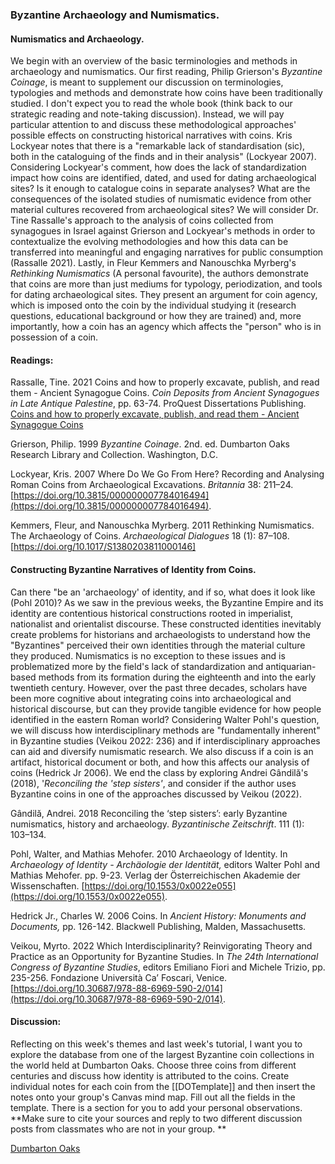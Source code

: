### Byzantine Archaeology and Numismatics.

#### Numismatics and Archaeology.
We begin with an overview of the basic terminologies and methods in archaeology and numismatics. Our first reading, Philip Grierson's *Byzantine Coinage*, is meant to supplement our discussion on terminologies, typologies and methods and demonstrate how coins have been traditionally studied. I don't expect you to read the whole book (think back to our strategic reading and note-taking discussion). Instead, we will pay particular attention to and discuss these methodological approaches' possible effects on constructing historical narratives with coins. Kris Lockyear notes that there is a "remarkable lack of standardisation (sic), both in the cataloguing of the finds and in their analysis" (Lockyear 2007). Considering Lockyear's comment, how does the lack of standardization impact how coins are identified, dated, and used for dating archaeological sites? Is it enough to catalogue coins in separate analyses? What are the consequences of the isolated studies of numismatic evidence from other material cultures recovered from archaeological sites? We will consider Dr. Tine Rassalle's approach to the analysis of coins collected from synagogues in Israel against Grierson and Lockyear's methods in order to contextualize the evolving methodologies and how this data can be transferred into meaningful and engaging narratives for public consumption (Rassalle 2021). Lastly, in Fleur Kemmers and Nanouschka Myrberg's *Rethinking Numismatics* (A personal favourite), the authors demonstrate that coins are more than just mediums for typology, periodization, and tools for dating archaeological sites. They present an argument for coin agency, which is imposed onto the coin by the individual studying it (research questions, educational background or how they are trained) and, more importantly, how a coin has an agency which affects the "person" who is in possession of a coin.

#### Readings:

Rassalle, Tine. 2021   Coins and how to properly excavate, publish, and read them - Ancient Synagogue Coins. *Coin Deposits from Ancient Synagogues in Late Antique Palestine*, pp. 63-74. ProQuest Dissertations Publishing.   [Coins and how to properly excavate, publish, and read them - Ancient Synagogue Coins](https://www.ancientsynagoguecoins.com/coins-and-how-to-properly-excavate-publish-and-read-them/) 

Grierson, Philip. 1999   _Byzantine Coinage_. 2nd. ed.  Dumbarton Oaks Research Library and Collection. Washington, D.C.

Lockyear, Kris. 2007   Where Do We Go From Here? Recording and Analysing Roman Coins from Archaeological Excavations. _Britannia_ 38: 211–24. [https://doi.org/10.3815/000000007784016494](https://doi.org/10.3815/000000007784016494).

Kemmers, Fleur, and Nanouschka Myrberg. 2011   Rethinking Numismatics. The Archaeology of Coins. *Archaeological Dialogues* 18 (1): 87–108. [https://doi.org/10.1017/S1380203811000146]

#### Constructing Byzantine Narratives of Identity from Coins. 

Can there "be an 'archaeology' of identity, and if so, what does it look like (Pohl 2010)? As we saw in the previous weeks, the Byzantine Empire and its identity are contentious historical constructions rooted in imperialist, nationalist and orientalist discourse. These constructed identities inevitably create problems for historians and archaeologists to understand how the "Byzantines" perceived their own identities through the material culture they produced. Numismatics is no exception to these issues and is problematized more by the field's lack of standardization and antiquarian-based methods from its formation during the eighteenth and into the early twentieth century. However, over the past three decades, scholars have been more cognitive about integrating coins into archaeological and historical discourse, but can they provide tangible evidence for how people identified in the eastern Roman world? Considering Walter Pohl's question, we will discuss how interdisciplinary methods are "fundamentally inherent" in Byzantine studies (Veikou 2022: 236) and if interdisciplinary approaches can aid and diversify numismatic research.  We also discuss if a coin is an artifact, historical document or both, and how this affects our analysis of coins (Hedrick Jr 2006). We end the class by exploring Andrei Gândilă's (2018), '*Reconciling the 'step sisters'*, and consider if the author uses Byzantine coins in one of the approaches discussed by Veikou (2022).

Gândilă, Andrei. 2018   Reconciling the ‘step sisters’: early Byzantine numismatics, history and archaeology. *Byzantinische Zeitschrift*. 111 (1): 103–134.

Pohl, Walter, and Mathias Mehofer. 2010   Archaeology of Identity. In _Archaeology of Identity - Archäologie der Identität,_ editors Walter Pohl and Mathias Mehofer. pp. 9-23. Verlag der Österreichischen Akademie der Wissenschaften. [https://doi.org/10.1553/0x0022e055](https://doi.org/10.1553/0x0022e055).

Hedrick Jr., Charles W. 2006   Coins. In *Ancient History: Monuments and Documents,* pp. 126-142. Blackwell Publishing, Malden, Massachusetts.

Veikou, Myrto. 2022   Which Interdisciplinarity? Reinvigorating Theory and Practice as an Opportunity for Byzantine Studies. In _The 24th International Congress of Byzantine Studies_, editors Emiliano Fiori and Michele Trizio, pp. 235-256. Fondazione Università Ca’ Foscari, Venice. [https://doi.org/10.30687/978-88-6969-590-2/014](https://doi.org/10.30687/978-88-6969-590-2/014).  

#### Discussion:

Reflecting on this week's themes and last week's tutorial, I want you to explore the database from one of the largest Byzantine coin collections in the world held at Dumbarton Oaks. Choose three coins from different centuries and discuss how identity is attributed to the coins. Create individual notes for each coin from the [[DOTemplate]] and then insert the notes onto your group's Canvas mind map. Fill out all the fields in the template. There is a section for you to add your personal observations.  **Make sure to cite your sources and reply to two different discussion posts from classmates who are not in your group. **

[Dumbarton Oaks](https://www.doaks.org/resources/coins) 